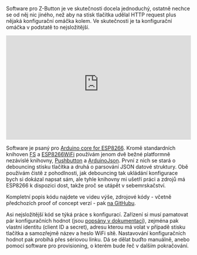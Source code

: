 <!-- dcterms:title = Jak zastavit robotické depo Zásilkovny: Software -->
<!-- dcterms:abstract = Software pro Z-Button je ve skutečnosti docela jednoduchý, ostatně nechce se od něj nic jiného, než aby na stisk tlačítka udělal HTTP request plus nějaká konfigurační omáčka kolem. Ve skutečnosti je ta konfigurační omáčka v podstatě to nejsložitější. -->
<!-- dcterms:creator = Michal Altair Valášek -->
<!-- x4w:pictureUrl = /perex-pictures/20211211-robodepo-4.jpg -->
<!-- x4w:pictureWidth = 150 -->
<!-- x4w:pictureHeight = 150 -->
<!-- x4w:coverUrl = /cover-pictures/20211211-robodepo-4.jpg -->
<!-- x4w:category = Z-TECH -->
<!-- x4w:category = IT -->
<!-- x4w:category = Bezpečnost -->
<!-- dcterms:dateAccepted = 2021-12-11 -->

Software pro Z-Button je ve skutečnosti docela jednoduchý, ostatně nechce se od něj nic jiného, než aby na stisk tlačítka udělal HTTP request plus nějaká konfigurační omáčka kolem. Ve skutečnosti je ta konfigurační omáčka v podstatě to nejsložitější.

<div style="position:relative;padding-top:56.25%;">
  <iframe src="https://www.youtube-nocookie.com/embed/LVl0ZO_oYcM" frameborder="0" allowfullscreen allow="accelerometer; autoplay; encrypted-media; gyroscope; picture-in-picture" style="position:absolute;top:0;left:0;width:100%;height:100%;"></iframe>
</div>

Software je psaný pro [Arduino core for ESP8266](https://github.com/esp8266/Arduino). Kromě standardních knihoven [FS](https://github.com/esp8266/Arduino/blob/master/cores/esp8266/FS.h) a [ESP8266WiFi](https://github.com/esp8266/Arduino/tree/master/libraries/ESP8266WiFi) používám jenom dvě bežné platformně nezávislé knihovny, [Pushbutton](https://github.com/pololu/pushbutton-arduino) a [ArduinoJson](https://arduinojson.org/). První z nich se stará o debouncing stisku tlačítka a druhá o parsování JSON datové struktury. Obě používám čistě z pohodlnosti, jak debouncing tak ukládání konfigurace bych si dokázal napsat sám, ale tyhle knihovny mi ušetří práci a zdrojů má ESP8266 k dispozici dost, takže proč se utápět v sebemrskačství.

Kompletní popis kódu najdete ve videu výše, zdrojové kódy - včetně předchozích proof of concept verzí - pak [na GitHubu](https://github.com/ridercz/ZButton).

Asi nejsložitější kód se týká práce s konfigurací. Zařízení si musí pamatovat pár konfiguračních hodnot (jsou [popsány v dokumentaci](https://github.com/ridercz/ZButton/blob/master/Arduino/readme.md)), zejména pak vlastní identitu (client ID a secret), adresu kterou má volat v případě stisku tlačítka a samozřejmě název a heslo WiFi sítě. Nastavování konfiguračních hodnot pak probíhá přes sériovou linku. Dá se dělat buďto manuálně, anebo pomocí software pro provisioning, o kterém bude řeč v dalším pokračování.